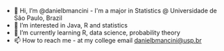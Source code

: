 - 👋 Hi, I’m @danielbmancini - I'm a major in Statistics @ Universidade de São Paulo, Brazil
- 👀 I’m interested in Java, R and statistics
- 🌱 I’m currently learning R, data science, probability theory
- 📫 How to reach me - at my college email danielbmancini@usp.br
